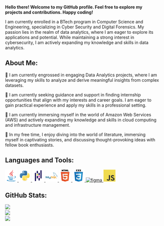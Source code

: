 **Hello there! Welcome to my GitHub profile. Feel free to explore my projects and contributions. Happy coding!**

I am currently enrolled in a BTech program in Computer Science and Engineering, specializing in Cyber Security and Digital Forensics. My passion lies in the realm of data analytics, where I am eager to explore its applications and potential. While maintaining a strong interest in cybersecurity, I am actively expanding my knowledge and skills in data analytics.

## About Me:
🔭 I am currently engrossed in engaging Data Analytics projects, where I am leveraging my skills to analyze and derive meaningful insights from complex datasets. <br>

🤝 I am currently seeking guidance and support in finding internship opportunities that align with my interests and career goals. I am eager to gain practical experience and apply my skills in a professional setting.<br>

🌱 I am currently immersing myself in the world of Amazon Web Services (AWS) and actively expanding my knowledge and skills in cloud computing and infrastructure management.<br>

🙌 In my free time, I enjoy diving into the world of literature, immersing myself in captivating stories, and discussing thought-provoking ideas with fellow book enthusiasts.


## Languages and Tools:
<!-- <h3 align="left">Languages and Tools:</h3> -->
<p align="left"><a href="https://www.java.com" target="_blank" rel="noreferrer"> <img src="https://raw.githubusercontent.com/devicons/devicon/master/icons/java/java-original.svg" alt="java" width="40" height="40"/> </a> 
<a href="https://www.python.org" target="_blank" rel="noreferrer"> <img src="https://raw.githubusercontent.com/devicons/devicon/master/icons/python/python-original.svg" alt="python" width="40" height="40"/> </a> 
<a href="https://pandas.pydata.org/" target="_blank" rel="noreferrer"> <img src="https://raw.githubusercontent.com/devicons/devicon/2ae2a900d2f041da66e950e4d48052658d850630/icons/pandas/pandas-original.svg" alt="pandas" width="40" height="40"/> </a> 
<a href="https://www.mysql.com/" target="_blank" rel="noreferrer"> <img src="https://raw.githubusercontent.com/devicons/devicon/master/icons/mysql/mysql-original-wordmark.svg" alt="mysql" width="40" height="40"/> </a> 
<a href="https://www.w3.org/html/" target="_blank" rel="noreferrer"> <img src="https://raw.githubusercontent.com/devicons/devicon/master/icons/html5/html5-original-wordmark.svg" alt="html5" width="40" height="40"/> </a> 
<a href="https://www.w3schools.com/css/" target="_blank" rel="noreferrer"> <img src="https://raw.githubusercontent.com/devicons/devicon/master/icons/css3/css3-original-wordmark.svg" alt="css3" width="40" height="40"/> </a> 
<a href="https://www.figma.com/" target="_blank" rel="noreferrer"> <img src="https://www.vectorlogo.zone/logos/figma/figma-icon.svg" alt="figma" width="40" height="40"/> </a> 
<a href="https://developer.mozilla.org/en-US/docs/Web/JavaScript" target="_blank" rel="noreferrer"> <img src="https://raw.githubusercontent.com/devicons/devicon/master/icons/javascript/javascript-original.svg" alt="javascript" width="40" height="40"/> </a> 
</p>


## GitHub Stats:
![](https://github-readme-stats.vercel.app/api?username=an0nym0usraven&theme=algolia&hide_border=false&include_all_commits=true&count_private=true)<br/>
![](https://github-readme-streak-stats.herokuapp.com/?user=an0nym0usraven&theme=algolia&hide_border=false)<br/>
![](https://github-readme-stats.vercel.app/api/top-langs/?username=an0nym0usraven&theme=algolia&hide_border=false&include_all_commits=true&count_private=true&layout=compact)

<!-- ### 🔝 Top Contributed Repo
![](https://github-contributor-stats.vercel.app/api?username=an0nym0usraven&limit=5&theme=dark&combine_all_yearly_contributions=true) -->

<!-- Proudly created with GPRM ( https://gprm.itsvg.in ) -->


<br/>  



<!--
**aakanksha0806/aakanksha0806** is a ✨ _special_ ✨ repository because its `README.md` (this file) appears on your GitHub profile.

Here are some ideas to get you started:

- 🔭 I’m currently working on ...
- 🌱 I’m currently learning ...
- 👯 I’m looking to collaborate on ...
- 🤔 I’m looking for help with ...
- 💬 Ask me about ...
- 📫 How to reach me: ...
- 😄 Pronouns: ...
- ⚡ Fun fact: ...
-->

